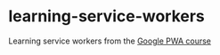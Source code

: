 
# learning-service-workers

Learning service workers from the [Google PWA course](https://developers.google.com/web/ilt/pwa/introduction-to-service-worker-slides)
